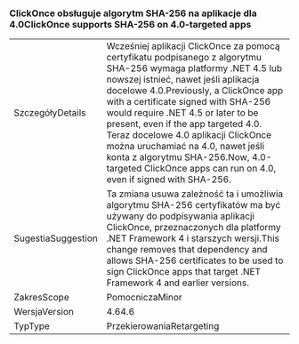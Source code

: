 ### <a name="clickonce-supports-sha-256-on-40-targeted-apps"></a><span data-ttu-id="189fc-101">ClickOnce obsługuje algorytm SHA-256 na aplikacje dla 4.0</span><span class="sxs-lookup"><span data-stu-id="189fc-101">ClickOnce supports SHA-256 on 4.0-targeted apps</span></span>

|   |   |
|---|---|
|<span data-ttu-id="189fc-102">Szczegóły</span><span class="sxs-lookup"><span data-stu-id="189fc-102">Details</span></span>|<span data-ttu-id="189fc-103">Wcześniej aplikacji ClickOnce za pomocą certyfikatu podpisanego z algorytmu SHA-256 wymaga platformy .NET 4.5 lub nowszej istnieć, nawet jeśli aplikacja docelowe 4.0.</span><span class="sxs-lookup"><span data-stu-id="189fc-103">Previously, a ClickOnce app with a certificate signed with SHA-256 would require .NET 4.5 or later to be present, even if the app targeted 4.0.</span></span> <span data-ttu-id="189fc-104">Teraz docelowe 4.0 aplikacji ClickOnce można uruchamiać na 4.0, nawet jeśli konta z algorytmu SHA-256.</span><span class="sxs-lookup"><span data-stu-id="189fc-104">Now, 4.0-targeted ClickOnce apps can run on 4.0, even if signed with SHA-256.</span></span>|
|<span data-ttu-id="189fc-105">Sugestia</span><span class="sxs-lookup"><span data-stu-id="189fc-105">Suggestion</span></span>|<span data-ttu-id="189fc-106">Ta zmiana usuwa zależność ta i umożliwia algorytmu SHA-256 certyfikatów ma być używany do podpisywania aplikacji ClickOnce, przeznaczonych dla platformy .NET Framework 4 i starszych wersji.</span><span class="sxs-lookup"><span data-stu-id="189fc-106">This change removes that dependency and allows SHA-256 certificates to be used to sign ClickOnce apps that target .NET Framework 4 and earlier versions.</span></span>|
|<span data-ttu-id="189fc-107">Zakres</span><span class="sxs-lookup"><span data-stu-id="189fc-107">Scope</span></span>|<span data-ttu-id="189fc-108">Pomocnicza</span><span class="sxs-lookup"><span data-stu-id="189fc-108">Minor</span></span>|
|<span data-ttu-id="189fc-109">Wersja</span><span class="sxs-lookup"><span data-stu-id="189fc-109">Version</span></span>|<span data-ttu-id="189fc-110">4.6</span><span class="sxs-lookup"><span data-stu-id="189fc-110">4.6</span></span>|
|<span data-ttu-id="189fc-111">Typ</span><span class="sxs-lookup"><span data-stu-id="189fc-111">Type</span></span>|<span data-ttu-id="189fc-112">Przekierowania</span><span class="sxs-lookup"><span data-stu-id="189fc-112">Retargeting</span></span>|


